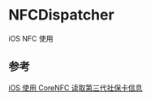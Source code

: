 # NFCDispatcher
iOS NFC 使用

## 参考
[iOS 使用 CoreNFC 读取第三代社保卡信息](https://juejin.cn/post/7213565990055362616)
